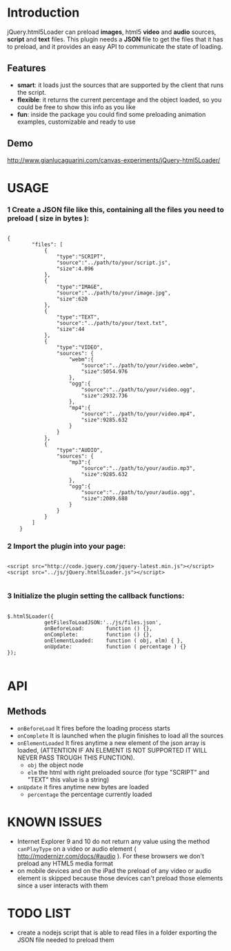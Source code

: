 # Introduction
jQuery.html5Loader can preload <b>images</b>, html5 <b>video</b> and <b>audio</b> sources, <b>script</b> and <b>text</b> files.
This plugin needs a <b>JSON</b> file to get the files that it has to preload, and it provides an easy API to communicate the state of loading.


## Features
* <b>smart</b>: it loads just the sources that are supported by the client that runs the script.
* <b>flexible</b>: it returns the current percentage and the object loaded, so you could be free to show this info as you like
* <b>fun</b>: inside the package you could find some preloading animation examples, customizable and ready to use




## Demo
http://www.gianlucaguarini.com/canvas-experiments/jQuery-html5Loader/

# USAGE

### 1 Create a JSON file like this, containing all the files you need to preload ( size in bytes ):

<pre><code>
{
		"files": [
			{
				"type":"SCRIPT",
				"source":"../path/to/your/script.js",
				"size":4.096
			},
			{
				"type":"IMAGE",
				"source":"../path/to/your/image.jpg",
				"size":620
			},
			{
				"type":"TEXT",
				"source":"../path/to/your/text.txt",
				"size":44
			},
			{
				"type":"VIDEO",
				"sources": {
					"webm":{
						"source":"../path/to/your/video.webm",
						"size":5054.976
					},
					"ogg":{
						"source":"../path/to/your/video.ogg",
						"size":2932.736
					},
					"mp4":{
						"source":"../path/to/your/video.mp4",
						"size":9285.632
					}
				}
			},
			{
				"type":"AUDIO",
				"sources": {
					"mp3":{
						"source":"../path/to/your/audio.mp3",
						"size":9285.632
					},
					"ogg":{
						"source":"../path/to/your/audio.ogg",
						"size":2089.688
					}
				}
			}
		]
	}
</code></pre>

### 2 Import the plugin into your page:
<pre><code>
&lt;script src=&quot;http://code.jquery.com/jquery-latest.min.js&quot;&gt;&lt;/script&gt;
&lt;script src=&quot;../js/jQuery.html5Loader.js&quot;&gt;&lt;/script&gt;

</code></pre>

### 3 Initialize the plugin setting the callback functions:

<pre><code>
$.html5Loader({
			getFilesToLoadJSON:'../js/files.json',
			onBeforeLoad:       function () {},
			onComplete:         function () {},
			onElementLoaded:    function ( obj, elm) { },
			onUpdate:           function ( percentage ) {}		
});	

</code></pre>


# API 
## Methods
- <code>onBeforeLoad</code> It fires before the loading process starts
- <code>onComplete</code> It is launched when the plugin finishes to load all the sources
- <code>onElementLoaded</code> It fires anytime a new element of the json array is loaded, (ATTENTION IF AN ELEMENT IS NOT SUPPORTED IT WILL NEVER PASS TROUGH THIS FUNCTION). 
	- <code>obj</code> the object node
	- <code>elm</code> the html with right preloaded source  (for type "SCRIPT" and "TEXT" this value is a string)
- <code>onUpdate</code> it fires anytime new bytes are loaded
	- <code>percentage</code> the percentage currently loaded
	
# KNOWN ISSUES
- Internet Explorer 9 and 10 do not return any value using the method <code>canPlayType</code> on a video or audio element ( http://modernizr.com/docs/#audio ). For these browsers we don't preload any HTML5 media format
- on mobile devices and on the iPad the preload of any video or audio element is skipped because those devices can't preload those elements since a user interacts with them  

# TODO LIST
- create a nodejs script that is able to read files in a folder exporting the JSON file needed to preload them

